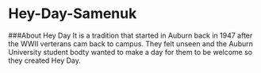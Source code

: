 # Hey-Day-Samenuk
###About Hey Day
It is a tradition that started in Auburn back in 1947 after the WWII verterans cam back to campus. They felt unseen and the Auburn University student bodty wanted to make a day for them to be welcome so they created Hey Day.
###
